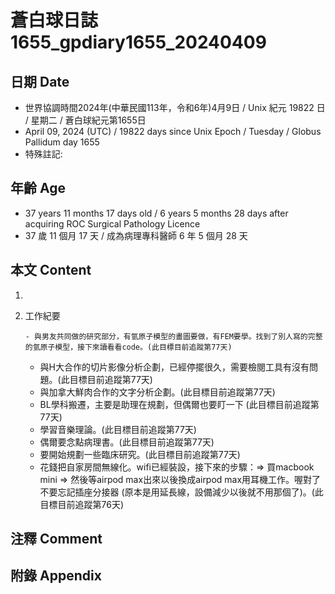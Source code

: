 [_metadata_:encoding]: - "utf-8"
[_metadata_:language]: - "zh-Hant-TW"
[_metadata_:fileformat]: - "markdown"
[_metadata_:MIME_type]: - "text/plain"
[_metadata_:markdown_version]: - "commonmark version 0.30"
[_metadata_:markdown_spec]: - "https://spec.commonmark.org/0.30/"

# 蒼白球日誌1655_gpdiary1655_20240409 #

## 日期 Date ##

* 世界協調時間2024年(中華民國113年，令和6年)4月9日 / Unix 紀元 19822 日 / 星期二 / 蒼白球紀元第1655日
* April 09, 2024 (UTC) / 19822 days since Unix Epoch / Tuesday / Globus Pallidum day 1655
* 特殊註記:

## 年齡 Age ##

* 37 years 11 months 17 days old / 6 years 5 months 28 days after acquiring ROC Surgical Pathology Licence
* 37 歲 11 個月 17 天 / 成為病理專科醫師 6 年 5 個月 28 天

## 本文 Content ##

1. 

    
2. 工作紀要

       - 與男友共同做的研究部分，有氫原子模型的畫圖要做，有FEM要學。找到了別人寫的完整的氫原子模型，接下來讀看看code。(此目標目前追蹤第77天)
   - 與H大合作的切片影像分析企劃，已經停擺很久，需要檢閱工具有沒有問題。(此目標目前追蹤第77天)
   - 與加拿大鮮肉合作的文字分析企劃。(此目標目前追蹤第77天)
   - BL學科搬遷，主要是助理在規劃，但偶爾也要盯一下 (此目標目前追蹤第77天)
   - 學習音樂理論。(此目標目前追蹤第77天)
   - 偶爾要念點病理書。(此目標目前追蹤第77天)
   - 要開始規劃一些臨床研究。(此目標目前追蹤第77天)
   - 花錢把自家房間無線化。wifi已經裝設，接下來的步驟：=> 買macbook mini => 然後等airpod max出來以後換成airpod max用耳機工作。喔對了不要忘記插座分接器 (原本是用延長線，設備減少以後就不用那個了)。(此目標目前追蹤第76天)


## 注釋 Comment ##


## 附錄 Appendix ##

